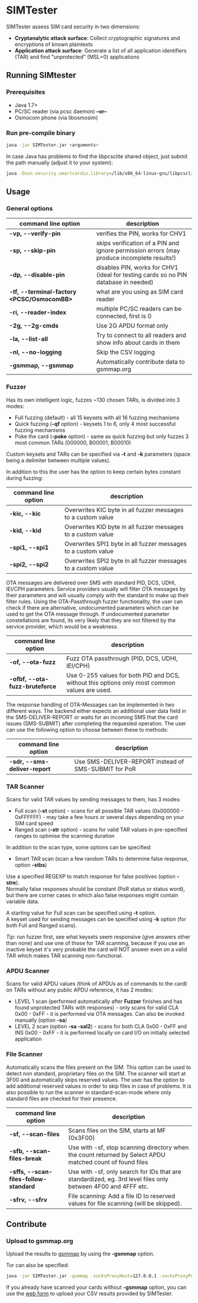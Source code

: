 # SIMTester

SIMTester assess SIM card security in two dimensions:

- **Cryptanalytic attack surface**: Collect cryptographic signatures and encryptions of known plaintexts
- **Application attack surface**: Generate a list of all application identifiers (TAR) and find "unprotected" (MSL=0) applications

## Running SIMtester

### Prerequisites

- Java 1.7+
- PC/SC reader (via pcsc daemon) **–or–**
- Osmocom phone (via libosmosim)

### Run pre-compile binary

```bash
java -jar SIMTester.jar <arguments>
```

In case Java has problems to find the libpcsclite shared object, just submit the path manually (adjust it to your system):

```bash
java -Dsun.security.smartcardio.library=/lib/x86_64-linux-gnu/libpcsclite.so.1 -jar SIMTester.jar <arguments>
```

## Usage

### General options

| **command line option**                      | description                                                                                |
|----------------------------------------------|--------------------------------------------------------------------------------------------|
| **-vp, --verify-pin <pin>**                  | verifies the PIN, works for CHV1                                                           |
| **-sp, --skip-pin**                          | skips verification of a PIN and ignore permission errors (may produce incomplete results!) |
| **-dp, --disable-pin <pin>**                 | disables PIN, works for CHV1 (ideal for testing cards so no PIN database in needed)        |
| **-tf, --terminal-factory <PCSC/OsmocomBB>** | what are you using as SIM card reader                                                      |
| **-ri, --reader-index <index of a reader>**  | multiple PC/SC readers can be connected, first is 0                                        |
| **-2g, --2g-cmds**                           | Use 2G APDU format only                                                                    |
| **-la, --list-all**                          | Try to connect to all readers and show info about cards in them                            |
| **-nl, --no-logging**                        | Skip the CSV logging                                                                       |
| **-gsmmap, --gsmmap**                        | Automatically contribute data to gsmmap.org                                                |

### Fuzzer

Has its own intelligent logic, fuzzes ~130 chosen TARs, is divided into 3 modes:

- Full fuzzing (default) - all 15 keysets with all 16 fuzzing mechanisms
- Quick fuzzing (**-qf** option) - keysets 1 to 6, only 4 most successful fuzzing mechanisms
- Poke the card (**-poke** option) - same as quick fuzzing but only fuzzes 3 most common TARs (000000, B00001, B00010)

Custom keysets and TARs can be specified via **-t** and **-k** parameters (space being a delimiter between multiple values).

In addition to this the user has the option to keep certain bytes constant during fuzzing:

| command line option |  description                                                  |
|--------------------------|---------------------------------------------------------------|
| **-kic, --kic <arg>**    | Overwrites KIC byte in all fuzzer messages to a custom value  |
| **-kid, --kid <arg>**    | Overwrites KID byte in all fuzzer messages to a custom value  |
| **-spi1, --spi1 <arg>**  | Overwrites SPI1 byte in all fuzzer messages to a custom value |
| **-spi2, --spi2 <arg>**  | Overwrites SPI2 byte in all fuzzer messages to a custom value |

OTA messages are delivered over SMS with standard PID, DCS, UDHI, IEI/CPH parameters. Service providers usually will filter OTA messages by their parameters and will usually comply with the standard to make up their filter rules. Using the OTA-Passthrough fuzzer functionality, the user can check if there are alternative, undocumented parameters which can be used to get the OTA message through. If undocumented parameter constellations are found, its very likely that they are not filtered by the service provider, which would be a weakness.

| command line option              |  description                                                                                  |
|----------------------------------|-----------------------------------------------------------------------------------------------|
| **-of, --ota-fuzz**              | Fuzz OTA passthrough (PID, DCS, UDHI, IEI/CPH)                                                |
| **-ofbf, --ota-fuzz-bruteforce** | Use 0-255 values for both PID and DCS, without this options only most common values are used. |

The response handling of OTA-Messages can be implemented in two different ways. The backend either expects an additional user data field in the SMS-DELIVER-REPORT or waits for an incoming SMS that the card issues (SMS-SUBMIT) after completing the requested operation. The user can use the following option to choose between these to methods:

| command line option            |  description                                         |
|--------------------------------|------------------------------------------------------|
| **-sdr, --sms-deliver-report** | Use SMS-DELIVER-REPORT instead of SMS-SUBMIT for PoR |

### TAR Scanner

Scans for valid TAR values by sending messages to them, has 3 modes:

- Full scan (**-st** option) - scans for all possible TAR values (0x000000 - 0xFFFFFF) - may take a few hours or several days depending on your SIM card speed
- Ranged scan (**-str** option) - scans for valid TAR values in pre-specified ranges to optimise the scanning duration

In addition to the scan type, some options can be specified:

- Smart TAR scan (scan a few random TARs to determine false response, option **-stbs**)

Use a specified REGEXP to match response for false positives (option **-stre**).  
Normally false responses should be constant (PoR status or status word), but there are corner cases in which also false responses might contain variable data.

A starting value for Full scan can be specified using **-t** option.  
A keyset used for sending messages can be specified using **-k** option (for both Full and Ranged scans).

*Tip*: run fuzzer first, see what keysets seem responsive (give answers other than none) and use one of those for TAR scanning, because if you use an inactive keyset it's very probable the card will NOT answer even on a valid TAR which makes TAR scanning non-functional.

### APDU Scanner

Scans for valid APDU values (think of APDUs as of commands to the card) on TARs without any public APDU reference, it has 2 modes:

- LEVEL 1 scan (performed automatically after **Fuzzer** finishes and has found unprotected TARs with responses) - only scans for valid CLA 0x00 - 0xFF - it is performed via OTA messages. Can also be invoked manually (option **-sa**)
- LEVEL 2 scan (option **-sa -sal2**) - scans for both CLA 0x00 - 0xFF and INS 0x00 - 0xFF - it is performed locally on card I/O on initially selected application

### File Scanner

Automatically scans the files present on the SIM. This option can be used to detect non standard, proprietary files on the SIM. The scanner will start at 3F00 and automatically skips reserved values. The user has the option to add additional reserved values in order to skip files in case of problems. It is also possible to run the scanner in standard-scan-mode where only standard files are checked for their presence.

| command line option                     |  description                                                                                                 |
|-----------------------------------------|--------------------------------------------------------------------------------------------------------------|
| **-sf, --scan-files**                   | Scans files on the SIM, starts at MF (0x3F00)                                                                |
| **-sfb, --scan-files-break**            | Use with -sf, stop scanning directory when the count returned by Select APDU matched count of found files    |
| **-sffs, --scan-files-follow-standard** | Use with -sf, only search for IDs that are standardized, eg. 3rd level files only between 4F00 and 4FFF etc. |
| **-sfrv, --sfrv <sfrv>**                | File scanning: Add a file ID to reserved values for file scanning (will be skipped).                         |

## Contribute

### Upload to gsmmap.org

Upload the results to [gsmmap](https://gsmmap.org/) by using the **-gsmmap** option.

Tor can also be specified:

```bash
java -jar SIMTester.jar -gsmmap -socksProxyHost=127.0.0.1 -socksProxyPort=<tor_port> ... other options ...
```

If you already have scanned your cards without **-gsmmap** option, you can use the [web form](http://gsmmap.org/upload.html) to upload your CSV results provided by SIMTester.
